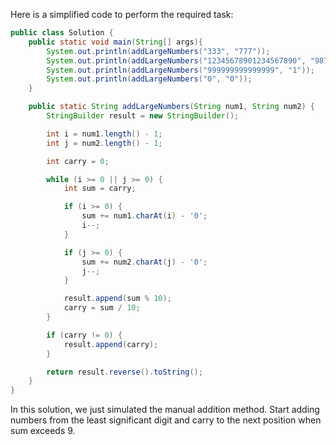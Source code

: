 Here is a simplified code to perform the required task:

```java
public class Solution {
    public static void main(String[] args){
        System.out.println(addLargeNumbers("333", "777")); 
        System.out.println(addLargeNumbers("12345678901234567890", "98765432109876543210")); 
        System.out.println(addLargeNumbers("999999999999999", "1")); 
        System.out.println(addLargeNumbers("0", "0")); 
    }

    public static String addLargeNumbers(String num1, String num2) {
        StringBuilder result = new StringBuilder();

        int i = num1.length() - 1;
        int j = num2.length() - 1;

        int carry = 0;

        while (i >= 0 || j >= 0) {
            int sum = carry;

            if (i >= 0) {
                sum += num1.charAt(i) - '0';
                i--;
            }

            if (j >= 0) {
                sum += num2.charAt(j) - '0';
                j--;
            }

            result.append(sum % 10);
            carry = sum / 10;
        }

        if (carry != 0) {
            result.append(carry);
        }

        return result.reverse().toString();
    }
}
``` 

In this solution, we just simulated the manual addition method. Start adding numbers from the least significant digit and carry to the next position when sum exceeds 9.
